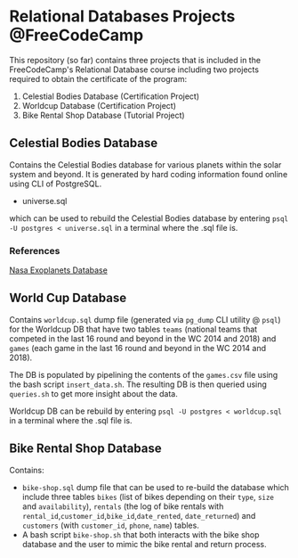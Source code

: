 # Relational Databases Projects @FreeCodeCamp

This repository (so far) contains three projects that is included in the FreeCodeCamp's Relational Database course including two projects required to obtain the certificate of the program:

1. Celestial Bodies Database (Certification Project)
2. Worldcup Database (Certification Project)
3. Bike Rental Shop Database (Tutorial Project)


## Celestial Bodies Database

Contains the Celestial Bodies database for various planets within the solar system and beyond. It is generated by hard coding information found online using CLI of PostgreSQL.  

- universe.sql

which can be used to rebuild the Celestial Bodies database by entering `psql -U postgres < universe.sql` in a terminal where the .sql file is.

### References
[Nasa Exoplanets Database](https://exoplanets.nasa.gov/discovery/exoplanet-catalog/)

## World Cup Database

Contains `worldcup.sql` dump file (generated via `pg_dump` CLI utility @ `psql`) for the Worldcup DB that have two tables `teams` (national teams that competed in the last 16 round and beyond in the WC 2014 and 2018) and `games` (each game in the last 16 round and beyond in the WC 2014 and 2018). 

The DB is populated by pipelining the contents of the `games.csv` file using the bash script `insert_data.sh`. The resulting DB is then queried using `queries.sh` to get more insight about the data.

Worldcup DB can be rebuild by entering `psql -U postgres < worldcup.sql` in a terminal where the .sql file is.

## Bike Rental Shop Database

Contains:

- `bike-shop.sql` dump file that can be used to re-build the database which include three tables `bikes` (list of bikes depending on their `type`, `size` and `availability`), `rentals` (the log of bike rentals with `rental_id`,`customer_id`,`bike_id`,`date_rented`, `date_returned`) and `customers` (with `customer_id`, `phone`, `name`) tables.
- A bash script `bike-shop.sh` that both interacts with the bike shop database and the user to mimic the bike rental and return process.  
